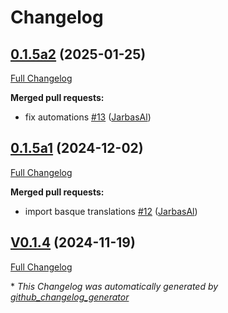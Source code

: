# Changelog

## [0.1.5a2](https://github.com/OpenVoiceOS/ovos-skill-pyradios/tree/0.1.5a2) (2025-01-25)

[Full Changelog](https://github.com/OpenVoiceOS/ovos-skill-pyradios/compare/0.1.5a1...0.1.5a2)

**Merged pull requests:**

- fix automations [\#13](https://github.com/OpenVoiceOS/ovos-skill-pyradios/pull/13) ([JarbasAl](https://github.com/JarbasAl))

## [0.1.5a1](https://github.com/OpenVoiceOS/ovos-skill-pyradios/tree/0.1.5a1) (2024-12-02)

[Full Changelog](https://github.com/OpenVoiceOS/ovos-skill-pyradios/compare/V0.1.4...0.1.5a1)

**Merged pull requests:**

- import basque translations [\#12](https://github.com/OpenVoiceOS/ovos-skill-pyradios/pull/12) ([JarbasAl](https://github.com/JarbasAl))

## [V0.1.4](https://github.com/OpenVoiceOS/ovos-skill-pyradios/tree/V0.1.4) (2024-11-19)

[Full Changelog](https://github.com/OpenVoiceOS/ovos-skill-pyradios/compare/0.1.4...V0.1.4)



\* *This Changelog was automatically generated by [github_changelog_generator](https://github.com/github-changelog-generator/github-changelog-generator)*
